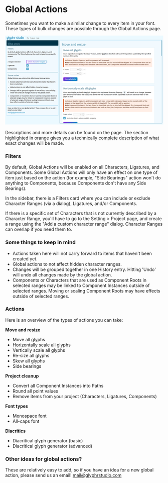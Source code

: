 # Global Actions

Sometimes you want to make a similar change to every item in your font. These types of bulk changes are possible through the Global Actions page.

![Global Actions page](../img/page_global-actions.png)

Descriptions and more details can be found on the page. The section highlighted in orange gives you a technically complete description of what exact changes will be made.

### Filters

By default, Global Actions will be enabled on all Characters, Ligatures, and Components. Some Global Actions will only have an effect on one type of item just based on the action (for example, "Side Bearings" action won't do anything to Components, because Components don't have any Side Bearings).

In the sidebar, there is a Filters card where you can include or exclude Character Ranges (via a dialog), Ligatures, and/or Components.

If there is a specific set of Characters that is not currently described by a Character Range, you'll have to go to the Setting > Project page, and create a range using the "Add a custom character range" dialog. Character Ranges can overlap if you need them to.

### Some things to keep in mind

- Actions taken here will not carry forward to items that haven't been created yet.
- Global actions to not affect hidden character ranges.
- Changes will be grouped together in one History entry. Hitting 'Undo' will undo all changes made by the global action.
- Components or Characters that are used as Component Roots in selected ranges may be linked to Component Instances outside of selected ranges. Moving or scaling Component Roots may have effects outside of selected ranges.

### Actions

Here is an overview of the types of actions you can take:

**Move and resize**

- Move all glyphs
- Horizontally scale all glyphs
- Vertically scale all glyphs
- Re-size all glyphs
- Skew all glyphs
- Side bearings

**Project cleanup**

- Convert all Component Instances into Paths
- Round all point values
- Remove items from your project (Characters, Ligatures, Components)

**Font types**

- Monospace font
- All-caps font

**Diacritics**

- Diacritical glyph generator (basic)
- Diacritical glyph generator (advanced)

### Other ideas for global actions?

These are relatively easy to add, so if you have an idea for a new global action, please send us an email! [mail@glyphrstudio.com](mailto:mail@glyphrstudio.com)
